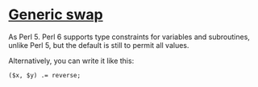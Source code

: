 [1]: http://rosettacode.org/wiki/Generic_swap

# [Generic swap][1]

As Perl 5. Perl 6 supports type constraints for variables and subroutines, unlike Perl 5, but the default is still to permit all values.



Alternatively, you can write it like this:

```perl6
($x, $y) .= reverse;
```
